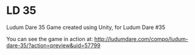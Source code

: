 # LD 35
Ludum Dare 35
Game created using Unity, for Ludum Dare #35

You can see the game in action at:
http://ludumdare.com/compo/ludum-dare-35/?action=preview&uid=57799
